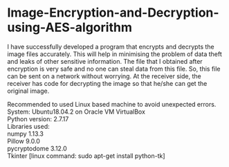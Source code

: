 # Image-Encryption-and-Decryption-using-AES-algorithm
I have successfully developed a program that encrypts and decrypts the image files accurately. This will help in minimising the problem of data theft and leaks of other sensitive information. The file that I obtained after encryption is very safe and no one can steal data from this file. So, this file can be sent on a network without worrying. At the receiver side, the receiver has code for decrypting the image so that he/she can get the original image.


Recommended to used Linux based machine to avoid unexpected errors.\
System: Ubuntu18.04.2 on Oracle VM VirtualBox\
Python version: 2.7.17\
Libraries used:\
numpy 1.13.3\
Pillow 9.0.0\
pycryptodome 3.12.0\
Tkinter [linux command: sudo apt-get install python-tk]
